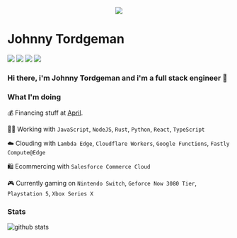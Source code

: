 <p align="center">
  <img src="https://media.giphy.com/media/xULW8DIleKy1iKLZrq/giphy.gif">
</p>

# Johnny Tordgeman 

[![](https://img.shields.io/badge/LinkedIn-jtordgeman-blue)](https://www.linkedin.com/in/jtordgeman/)
[![](https://img.shields.io/badge/Twitter-%40FullStackJ-red)](https://twitter.com/FullStackJ)
[![](https://img.shields.io/badge/dev.to-pxjohnny-orange)](https://dev.to/pxjohnny)
[![](https://img.shields.io/badge/Medium-%40fsjohnny-brightgreen)](https://medium.com/@fsjohnny)

### Hi there, i'm Johnny Tordgeman and i'm a full stack engineer 👋

### What I'm doing

💰 Financing stuff at [April](https://www.getapril.com). <p/>
👨‍💻 Working with `JavaScript`, `NodeJS`, `Rust`, `Python`, `React`, `TypeScript`<p/>
☁️ Clouding with `Lambda Edge`, `Cloudflare Workers`, `Google Functions`, `Fastly Compute@Edge`<p/>
🛍️ Ecommercing with `Salesforce Commerce Cloud`<p/>
🎮 Currently gaming on `Nintendo Switch`, `Geforce Now 3080 Tier`, `Playstation 5`, `Xbox Series X`

### Stats

![github stats](https://github-readme-stats.vercel.app/api?username=jtordgeman&show_icons=true)

